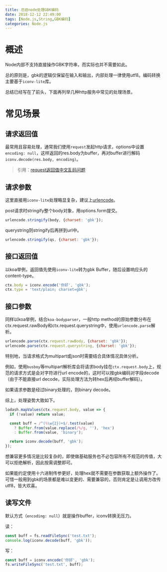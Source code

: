 ```yaml
---
title: 总结node处理GBK编码
date: 2018-12-12 22:49:00
tags: [Node.js,String,GBK编码]
categories: Node.js
---
```


# 概述
Node内部不支持直接操作GBK字符串，而实际也并不需要如此。

总的原则是，gbk的逻辑仅保留在输入和输出，内部处理一律使用utf8。编码转换主要基于`iconv-lite`库。

总结已经写在了前头，下面再列举几种http服务中常见的处理场景。

# 常见场景

## 请求返回值
最常用且容易处理，通常我们使用`request`发起http请求，options中设置`encoding: null`，这样返回的res.body为buffer，再对buffer进行解码`iconv.decode(res.body, encoding)`。

> 引用：[request返回值中文乱码问题](http://claude-ray.com/2018/02/26/request%E4%B8%AD%E6%96%87%E4%B9%B1%E7%A0%81%E9%97%AE%E9%A2%98/#%E7%BC%96%E7%A0%81)

## 请求参数
这里直接用`iconv-lite`处理略显复杂，建议上[urlencode](https://github.com/node-modules/urlencode)。

post请求时stringify整个body对象，用options.form提交。
```js
urlencode.stringify(body, {charset: 'gbk'});
```
querystring则stringify后再拼到url中。
```js
urlencode.stringify(qs, {charset: 'gbk'}); 
```

## 接口返回值
以koa举例，返回值先使用`iconv-lite`转为gbk Buffer，随后设置响应头的content-type。
```js
ctx.body = iconv.encode('你好', 'gbk');
ctx.type = 'text/plain; charset=gbk';
```

## 接口参数
同样以koa举例，结合`koa-bodyparser`，一般http method的原始参数分布在ctx.request.rawBody和ctx.request.querystring中，使用`urlencode.parse`解析。
```js
urlencode.parse(ctx.request.rawBody, {charset: 'gbk'});
urlencode.parse(ctx.request.querystring, {charset: 'gbk'});
```

特别地，当请求格式为multipart或json时需要结合具体情况具体分析。

例如，使用`busboy`等multipart解析库会将请求body挂在`ctx.request.body`上，规范的请求方式是会对字符进行url encode的，这时可以按gbk编码对字段decode（由于不能直接url decode，实际处理方法为转hex后再经buffer解码）。

如果请求参数是经过binary处理的，则binary decode。

综上，处理姿势大致如下。
```js
lodash.mapValues(ctx.request.body, value => {
  if (!value) return value;

  const buff = /^(%\w{2})+$/.test(value)
    ? Buffer.from(value.replace(/%/g, ''), 'hex')
    : Buffer.from(value, 'binary');

  return iconv.decode(buff, 'gbk');
});
```
想兼容更多情况是比较复杂的，即使做基础服务也不必包容所有不规范的传值，大可以拒绝解析，因此按需调整即可。

如果能约定使用十六进制传参更好，处理hex就不需要在参数获取上额外操作了。可惜一般用到gbk的场景都是难以变更的、需要兼容的，否则肯定是让调用方改传utf8，皆大欢喜。

## 读写文件
默认方式（`encoding: null`）就是操作buffer，iconv转换无压力。

读：
```js
const buff = fs.readFileSync('test.txt');
console.log(iconv.decode(buff, 'gbk'));
```
写：
```js
const buff = iconv.encode('你好', 'gbk');
fs.writeFileSync('test.txt', buff);
```
